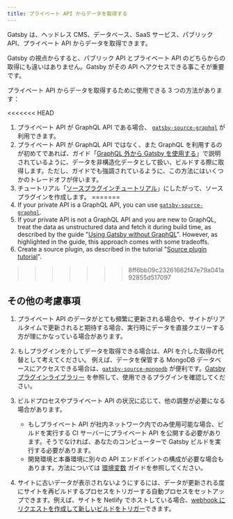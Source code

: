```yaml
---
title: プライベート API からデータを取得する
---
```


Gatsby は、ヘッドレス CMS、データベース、SaaS サービス、パブリック API、プライベート API からデータを取得できます。

Gatsby の視点からすると、パブリック API とプライベート API のどちらからの取得にも違いはありません。Gatsby がその API へアクセスできる事こそが重要です。

プライベート API からデータを取得するために使用できる 3 つの方法があります：

<<<<<<< HEAD
1. プライベート API が GraphQL API である場合、 [`gatsby-source-graphql`](/packages/gatsby-source-graphql/) が利用できます。
2. プライベート API が GraphQL API ではなく、また GraphQL を利用するのが初めてであれば、ガイド「[GraphQL 外から Gatsby を使用する](/docs/using-gatsby-without-graphql/)」で説明されているように、データを非構造化データとして扱い、ビルドする際に取得します。ただし、ガイドでも強調されているように、この方法にはいくつかのトレードオフが伴います。
3. チュートリアル「[ソースプラグインチュートリアル](/docs/pixabay-source-plugin-tutorial/)」にしたがって、ソースプラグインを作成します。
=======
1. If your private API is a GraphQL API, you can use [`gatsby-source-graphql`](/packages/gatsby-source-graphql/).
2. If your private API is not a GraphQL API and you are new to GraphQL, treat the data as unstructured data and fetch it during build time, as described by the guide "[Using Gatsby without GraphQL](/docs/using-gatsby-without-graphql/)". However, as highlighted in the guide, this approach comes with some tradeoffs.
3. Create a source plugin, as described in the tutorial "[Source plugin tutorial](/tutorial/pixabay-source-plugin-tutorial/)".
>>>>>>> 8ff6bb09c23261662f47e79a041a92855d517097

## その他の考慮事項

1. プライベート API のデータがとても頻繁に更新される場合や、サイトがリアルタイムで更新されると期待する場合、実行時にデータを直接クエリーする方が理にかなっている場合があります。

2. もしプラグインを介してデータを取得できる場合は、API を介した取得の代替として考えてください。 例えば、データを保管する MongoDB データベースにアクセスできる場合は、[`gatsby-source-mongodb`](/packages/gatsby-source-mongodb/) が便利です。[Gatsby プラグインライブラリー](/plugins/) を参照して、使用できるプラグインを確認してください。

3. ビルドプロセスやプライベート API の状況に応じて、他の調整が必要になる場合があります。

   - もしプライベート API が社内ネットワーク内でのみ使用可能な場合、ビルドを実行する CI サーバーにプライベート API を公開する必要があります。そうでなければ、あなたのコンピューターで Gatsby ビルドを実行する必要があります。
   - 開発環境と本番環境に別々の API エンドポイントの構成が必要な場合もあります。方法については [環境変数](/docs/environment-variables/) ガイドを参照してください。

4. サイトに古いデータが表示されないようにするには、データが更新される度にサイトを再ビルドするプロセスをトリガーする自動プロセスをセットアップできます。例えば、サイトを Netlify でホストしている場合、[webhook にリクエストを作成して新しいビルドをトリガー](https://www.netlify.com/docs/webhooks/)できます。
